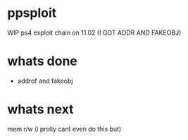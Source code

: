 # ppsploit
WIP ps4 exploit chain on 11.02 (I GOT ADDR AND FAKEOBJ)
# whats done
- addrof and fakeobj
# whats next
mem r/w (i prolly cant even do this but)
